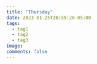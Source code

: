 ```yaml
---
title: "Thursday"
date: 2023-01-25T20:55:20-05:00
tags:
  - tag1
  - tag2
  - tag3
image:
comments: false
---
```


